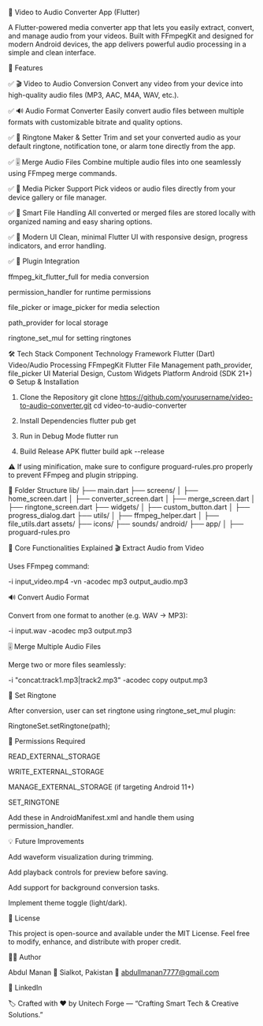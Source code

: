 🎵 Video to Audio Converter App (Flutter)

A Flutter-powered media converter app that lets you easily extract, convert, and manage audio from your videos.
Built with FFmpegKit and designed for modern Android devices, the app delivers powerful audio processing in a simple and clean interface.

🚀 Features

✅ 🎬 Video to Audio Conversion
Convert any video from your device into high-quality audio files (MP3, AAC, M4A, WAV, etc.).

✅ 🔊 Audio Format Converter
Easily convert audio files between multiple formats with customizable bitrate and quality options.

✅ 🎵 Ringtone Maker & Setter
Trim and set your converted audio as your default ringtone, notification tone, or alarm tone directly from the app.

✅ 🎚️ Merge Audio Files
Combine multiple audio files into one seamlessly using FFmpeg merge commands.

✅ 📂 Media Picker Support
Pick videos or audio files directly from your device gallery or file manager.

✅ 🧠 Smart File Handling
All converted or merged files are stored locally with organized naming and easy sharing options.

✅ 📱 Modern UI
Clean, minimal Flutter UI with responsive design, progress indicators, and error handling.

✅ 🧩 Plugin Integration

ffmpeg_kit_flutter_full for media conversion

permission_handler for runtime permissions

file_picker or image_picker for media selection

path_provider for local storage

ringtone_set_mul for setting ringtones

🛠️ Tech Stack
Component	Technology
Framework	Flutter (Dart)
Video/Audio Processing	FFmpegKit Flutter
File Management	path_provider, file_picker
UI	Material Design, Custom Widgets
Platform	Android (SDK 21+)
⚙️ Setup & Installation
1. Clone the Repository
git clone https://github.com/yourusername/video-to-audio-converter.git
cd video-to-audio-converter

2. Install Dependencies
flutter pub get

3. Run in Debug Mode
flutter run

4. Build Release APK
flutter build apk --release


⚠️ If using minification, make sure to configure proguard-rules.pro properly to prevent FFmpeg and plugin stripping.

📂 Folder Structure
lib/
 ├── main.dart
 ├── screens/
 │    ├── home_screen.dart
 │    ├── converter_screen.dart
 │    ├── merge_screen.dart
 │    ├── ringtone_screen.dart
 ├── widgets/
 │    ├── custom_button.dart
 │    ├── progress_dialog.dart
 ├── utils/
 │    ├── ffmpeg_helper.dart
 │    ├── file_utils.dart
assets/
 ├── icons/
 ├── sounds/
android/
 ├── app/
 │    ├── proguard-rules.pro

🧩 Core Functionalities Explained
🎬 Extract Audio from Video

Uses FFmpeg command:

-i input_video.mp4 -vn -acodec mp3 output_audio.mp3

🔊 Convert Audio Format

Convert from one format to another (e.g. WAV → MP3):

-i input.wav -acodec mp3 output.mp3

🎚️ Merge Multiple Audio Files

Merge two or more files seamlessly:

-i "concat:track1.mp3|track2.mp3" -acodec copy output.mp3

🎵 Set Ringtone

After conversion, user can set ringtone using ringtone_set_mul plugin:

RingtoneSet.setRingtone(path);

🧠 Permissions Required

READ_EXTERNAL_STORAGE

WRITE_EXTERNAL_STORAGE

MANAGE_EXTERNAL_STORAGE (if targeting Android 11+)

SET_RINGTONE

Add these in AndroidManifest.xml and handle them using permission_handler.

💡 Future Improvements

Add waveform visualization during trimming.

Add playback controls for preview before saving.

Add support for background conversion tasks.

Implement theme toggle (light/dark).

🧾 License

This project is open-source and available under the MIT License.
Feel free to modify, enhance, and distribute with proper credit.

👨‍💻 Author

Abdul Manan
📍 Sialkot, Pakistan
📧 abdullmanan7777@gmail.com

💼 LinkedIn

🏷️ Crafted with ❤️ by Unitech Forge — “Crafting Smart Tech & Creative Solutions.”

